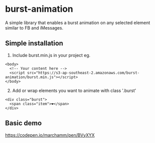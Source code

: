 # burst-animation
A simple library that enables a burst animation on any selected element similar to FB and iMessages.

## Simple installation

1. Include burst.min.js in your project eg.
```
<body>
  <!-- Your content here -->
  <script src="https://s3-ap-southeast-2.amazonaws.com/burst-animation/burst.min.js"></script>
</body>
```

2. Add or wrap elements you want to animate with class '.burst'
```
<div class="burst">
  <span class="item">❤️</span>
</div>
```

## Basic demo
https://codepen.io/marchamm/pen/BVyXYX

